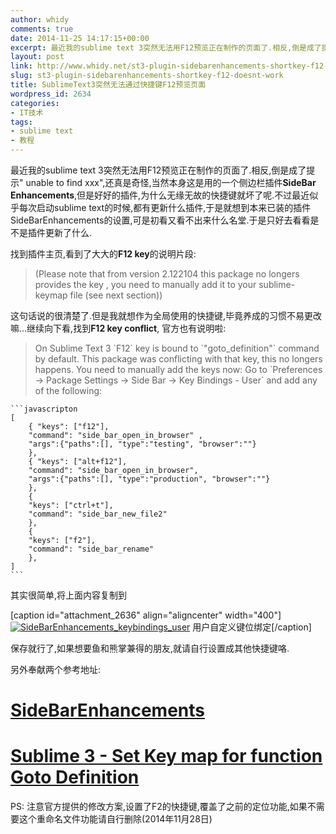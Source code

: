 ```yaml
---
author: whidy
comments: true
date: 2014-11-25 14:17:15+00:00
excerpt: 最近我的sublime text 3突然无法用F12预览正在制作的页面了.相反,倒是成了提示" unable to find xxx",还真是奇怪,当然本身这是用的一个侧边栏插件Side​Bar​Enhancements,但是好好的插件,为什么无缘无故的快捷键就坏了呢.
layout: post
link: http://www.whidy.net/st3-plugin-sidebarenhancements-shortkey-f12-doesnt-work.html
slug: st3-plugin-sidebarenhancements-shortkey-f12-doesnt-work
title: SublimeText3突然无法通过快捷键F12预览页面
wordpress_id: 2634
categories:
- IT技术
tags:
- sublime text
- 教程
---
```


最近我的sublime text 3突然无法用F12预览正在制作的页面了.相反,倒是成了提示" unable to find xxx",还真是奇怪,当然本身这是用的一个侧边栏插件**Side​Bar​Enhancements**,但是好好的插件,为什么无缘无故的快捷键就坏了呢.不过最近似乎每次启动sublime text的时候,都有更新什么插件,于是就想到本来已装的插件SideBarEnhancements的设置,可是初看又看不出来什么名堂.于是只好去看看是不是插件更新了什么.

找到插件主页,看到了大大的**F12 key**的说明片段:


<blockquote>(Please note that from version 2.122104 this package no longers provides the key , you need to manually add it to your sublime-keymap file (see next section))</blockquote>


这句话说的很清楚了.但是我就想作为全局使用的快捷键,毕竟养成的习惯不易更改嘛...继续向下看,找到**F12 key conflict**, 官方也有说明啦:


<blockquote>On Sublime Text 3 `F12` key is bound to `"goto_definition"` command by default. This package was conflicting with that key, this no longers happens. You need to manually add the keys now: Go to `Preferences -> Package Settings -> Side Bar -> Key Bindings - User` and add any of the following:</blockquote>



    ```javascripton
    [
        { "keys": ["f12"],
        "command": "side_bar_open_in_browser" ,
        "args":{"paths":[], "type":"testing", "browser":""}
        },
        { "keys": ["alt+f12"],
        "command": "side_bar_open_in_browser",
        "args":{"paths":[], "type":"production", "browser":""}
        },
        {
        "keys": ["ctrl+t"],
        "command": "side_bar_new_file2"
        },
        {
        "keys": ["f2"],
        "command": "side_bar_rename"
        },
    ]
    ```


其实很简单,将上面内容复制到

[caption id="attachment_2636" align="aligncenter" width="400"][![SideBarEnhancements_keybindings_user](http://www.whidy.net/wp-content/uploads/2014/11/SideBarEnhancements_key-400x278.jpg)](http://www.whidy.net/wp-content/uploads/2014/11/SideBarEnhancements_key.jpg) 用户自定义键位绑定[/caption]

保存就行了,如果想要鱼和熊掌兼得的朋友,就请自行设置成其他快捷键咯.

另外奉献两个参考地址:


# [Side​Bar​Enhancements](https://sublime.wbond.net/packages/SideBarEnhancements)




# [Sublime 3 - Set Key map for function Goto Definition](http://stackoverflow.com/questions/16235706/sublime-3-set-key-map-for-function-goto-definition)


PS: 注意官方提供的修改方案,设置了F2的快捷键,覆盖了之前的定位功能,如果不需要这个重命名文件功能请自行删除(2014年11月28日)
